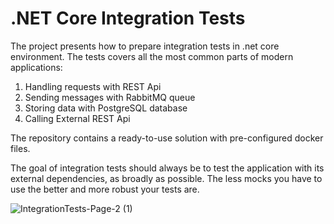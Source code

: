 # .NET Core Integration Tests

The project presents how to prepare integration tests in .net core environment. The tests covers all the most common parts of modern applications:
1. Handling requests with REST Api
2. Sending messages with RabbitMQ queue
3. Storing data with PostgreSQL database
4. Calling External REST Api

The repository contains a ready-to-use solution with pre-configured docker files.

The goal of integration tests should always be to test the application with its external dependencies, as broadly as possible. The less mocks you have to use the better and more robust your tests are.

![IntegrationTests-Page-2 (1)](https://user-images.githubusercontent.com/17302468/120616356-1219ae00-c451-11eb-8a5f-c18351e4ec24.png)

